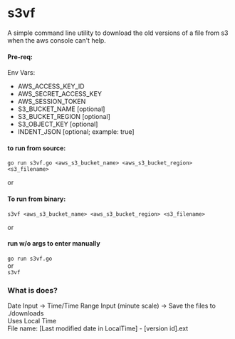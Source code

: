 # s3vf
A simple command line utility to download the old versions of a file from s3 when the aws console can't help.


#### Pre-req:

Env Vars: 
- AWS_ACCESS_KEY_ID
- AWS_SECRET_ACCESS_KEY
- AWS_SESSION_TOKEN
- S3_BUCKET_NAME    [optional]
- S3_BUCKET_REGION  [optional]
- S3_OBJECT_KEY     [optional]
- INDENT_JSON       [optional; example: true]<br>

#### to run from source:

`go run s3vf.go <aws_s3_bucket_name> <aws_s3_bucket_region> <s3_filename>`

or 

#### To run from binary:

`s3vf <aws_s3_bucket_name> <aws_s3_bucket_region> <s3_filename>`

or 

#### run w/o args to enter manually

`go run s3vf.go`<br>
or <br>
`s3vf`

### What is does?

Date Input -> Time/Time Range Input (minute scale) -> Save the files to ./downloads <br>
Uses Local Time <br>
File name: [Last modified date in LocalTime] - [version id].ext<br>
